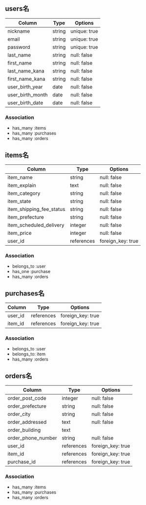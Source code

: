 ## users名

| Column           | Type     | Options        |
| ---------------- | -------- | -------------- |
| nickname         | string   | unique: true   |
| email            | string   | unique: true   |
| password         | string   | unique: true   |
| last_name        | string   | null: false    |
| first_name       | string   | null: false    |
| last_name_kana   | string   | null: false    |
| first_name_kana  | string   | null: false    |
| user_birth_year  | date     | null: false    |
| user_birth_month | date     | null: false    |
| user_birth_date  | date     | null: false    |


### Association
- has_many :items
- has_many :purchases
- has_many :orders



## items名

| Column                    | Type       | Options           |
| ------------------------- | ---------- | ----------------- |
| item_name                 | string     | null: false       |
| item_explain              | text       | null: false       |
| item_category             | string     | null: false       |
| item_state                | string     | null: false       |
| item_shipping_fee_status  | string     | null: false       |
| item_prefecture           | string     | null: false       |
| item_scheduled_delivery   | integer    | null: false       |
| item_price                | integer    | null: false       |
| user_id                   | references | foreign_key: true |


### Association
- belongs_to :user
- has_one :purchase
- has_many :orders


## purchases名

| Column  | Type       | Options           |
| ------- | ---------- | ----------------- |
| user_id | references | foreign_key: true |
| item_id | references | foreign_key: true |


### Association
- belongs_to :user
- belongs_to: item
- has_many :orders


## orders名

| Column             | Type       | Options           |
| ------------------ | ---------- | ----------------- |
| order_post_code    | integer    | null: false       |
| order_prefecture   | string     | null: false       |
| order_city         | string     | null: false       |
| order_addressed    | text       | null: false       |
| order_building     | text       |                   |
| order_phone_number | string     | null: false       |
| user_id            | references | foreign_key: true |
| item_id            | references | foreign_key: true |
| purchase_id        | references | foreign_key: true |


### Association
- has_many :items
- has_many :purchases
- has_many :orders